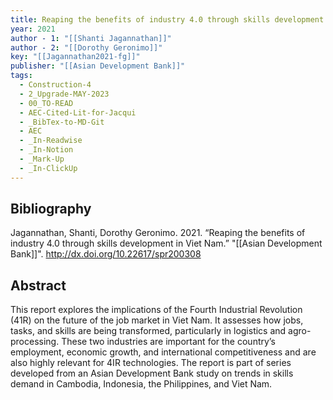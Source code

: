 ```yaml
---
title: Reaping the benefits of industry 4.0 through skills development in Viet Nam
year: 2021
author - 1: "[[Shanti Jagannathan]]"
author - 2: "[[Dorothy Geronimo]]"
key: "[[Jagannathan2021-fg]]"
publisher: "[[Asian Development Bank]]"
tags:
  - Construction-4
  - 2_Upgrade-MAY-2023
  - 00_TO-READ
  - AEC-Cited-Lit-for-Jacqui
  - _BibTex-to-MD-Git
  - AEC
  - _In-Readwise
  - _In-Notion
  - _Mark-Up
  - _In-ClickUp
---
```


## Bibliography
Jagannathan, Shanti, Dorothy Geronimo. 2021. “Reaping the benefits of industry 4.0 through skills development in Viet Nam.” "[[Asian Development Bank]]". http://dx.doi.org/10.22617/spr200308

## Abstract
This report explores the implications of the Fourth Industrial Revolution (41R) on the future of the job market in Viet Nam. It assesses how jobs, tasks, and skills are being transformed, particularly in logistics and agro-processing. These two industries are important for the country’s employment, economic growth, and international competitiveness and are also highly relevant for 4IR technologies. The report is part of series developed from an Asian Development Bank study on trends in skills demand in Cambodia, Indonesia, the Philippines, and Viet Nam.